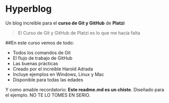 # Hyperblog
Un blog increíble para el **curso de Git y GitHub** de **Platzi**
>El Curso de Git y GitHub de Platzi es lo que me hacía falta

##En este curso vemos de todo:
- Todos los comandos de Git
- El flujo de trabajo de GitHub
- Las buenas prácticas
- Creado por el increible Harold Adrada
- Incluye ejemplos en Windows, Linux y Mac
- Disponible para todas las edades

Y como amable recordatorio: **Este readme.md es un chiste**. Diseñado para el ejemplo. NO TE LO TOMES EN SERIO.